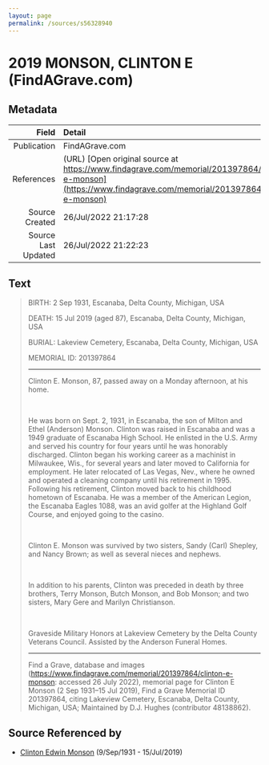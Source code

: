 ```yaml
---
layout: page
permalink: /sources/s56328940
---
```


# 2019 MONSON, CLINTON E (FindAGrave.com)

## Metadata
Field | Detail
---:|:---
Publication | FindAGrave.com
References | (URL) [Open original source at https://www.findagrave.com/memorial/201397864/clinton-e-monson](https://www.findagrave.com/memorial/201397864/clinton-e-monson)
Source Created | 26/Jul/2022 21:17:28
Source Last Updated | 26/Jul/2022 21:22:23

## Text

> BIRTH: 2 Sep 1931, Escanaba, Delta County, Michigan, USA
>
> DEATH: 15 Jul 2019 (aged 87), Escanaba, Delta County, Michigan, USA
>
> BURIAL: Lakeview Cemetery, Escanaba, Delta County, Michigan, USA
>
> MEMORIAL ID: 201397864
>
> ---
>
> Clinton E. Monson, 87, passed away on a Monday afternoon, at his home. 
>
> <br/>
>
> He was born on Sept. 2, 1931, in Escanaba, the son of Milton and Ethel (Anderson) Monson. Clinton was raised in Escanaba and was a 1949 graduate of Escanaba High School. He enlisted in the U.S. Army and served his country for four years until he was honorably discharged. Clinton began his working career as a machinist in Milwaukee, Wis., for several years and later moved to California for employment. He later relocated of Las Vegas, Nev., where he owned and operated a cleaning company until his retirement in 1995. Following his retirement, Clinton moved back to his childhood hometown of Escanaba. He was a member of the American Legion, the Escanaba Eagles 1088, was an avid golfer at the Highland Golf Course, and enjoyed going to the casino.
>
> <br/>
>
> Clinton E. Monson was survived by two sisters, Sandy (Carl) Shepley, and Nancy Brown; as well as several nieces and nephews.
>
> <br/>
>
> In addition to his parents, Clinton was preceded in death by three brothers, Terry Monson, Butch Monson, and Bob Monson; and two sisters, Mary Gere and Marilyn Christianson.
>
> <br/>
>
> Graveside Military Honors at Lakeview Cemetery by the Delta County Veterans Council. Assisted by the Anderson Funeral Homes.
>
> ---
>
> Find a Grave, database and images (https://www.findagrave.com/memorial/201397864/clinton-e-monson: accessed 26 July 2022), memorial page for Clinton E Monson (2 Sep 1931–15 Jul 2019), Find a Grave Memorial ID 201397864, citing Lakeview Cemetery, Escanaba, Delta County, Michigan, USA; Maintained by D.J. Hughes (contributor 48138862).
>

## Source Referenced by

* [Clinton Edwin Monson](../people/@24393948@-clinton-edwin-monson-b1931-9-9-d2019-7-15.md) (9/Sep/1931 - 15/Jul/2019)
